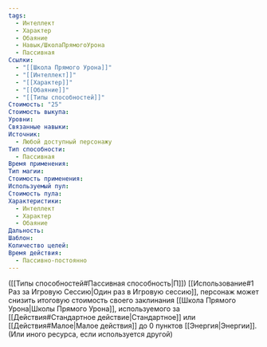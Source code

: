 ```yaml
---
tags:
  - Интеллект
  - Характер
  - Обаяние
  - Навык/ШколаПрямогоУрона
  - Пассивная
Ссылки:
  - "[[Школа Прямого Урона]]"
  - "[[Интеллект]]"
  - "[[Характер]]"
  - "[[Обаяние]]"
  - "[[Типы способностей]]"
Стоимость: "25"
Стоимость выкупа: 
Уровни: 
Связанные навыки: 
Источник:
  - Любой доступный персонажу
Тип способности:
  - Пассивная
Время применения: 
Тип магии: 
Стоимость применения: 
Используемый пул: 
Стоимость пула: 
Характеристики:
  - Интеллект
  - Характер
  - Обаяние
Дальность: 
Шаблон: 
Количество целей: 
Время действия:
  - Пассивно-постоянно
---
```

([[Типы способностей#Пассивная способность|П]]) [[Использование#1 Раз за Игровую Сессию|Один раз в Игровую сессию]], персонаж может снизить итоговую стоимость своего заклинания [[Школа Прямого Урона|Школы Прямого Урона]], используемого за [[Действия#Стандартное действие|Стандартное]] или [[Действия#Малое|Малое действия]] до 0 пунктов [[Энергия|Энергии]]. (Или иного ресурса, если используется другой) 
